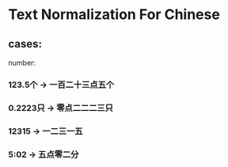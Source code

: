 # Text Normalization For Chinese
## cases:
number: 
### 123.5个   ->  一百二十三点五个
### 0.2223只  ->  零点二二二三只
### 12315     ->  一二三一五	
### 5:02	  ->  五点零二分
